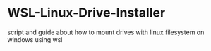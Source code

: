 # WSL-Linux-Drive-Installer
script and guide about how to mount drives with linux filesystem on windows using wsl
